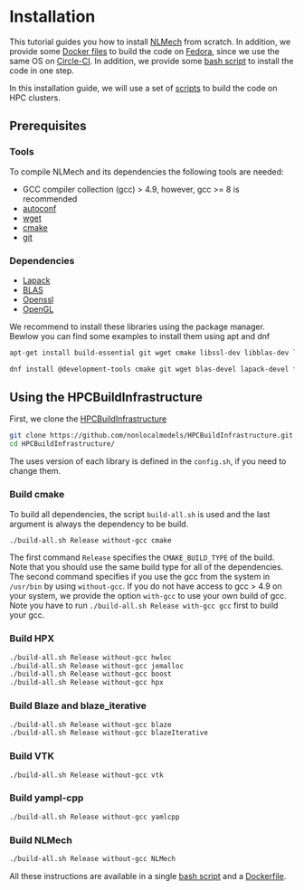 # Installation 

This tutorial guides you how to install [NLMech](https://github.com/nonlocalmodels/NLMech) from scratch. In addition, we provide some [Docker files](https://github.com/nonlocalmodels/buildscripts/blob/main/Docker/) to build the code on [Fedora](https://getfedora.org/), since we use the same OS on [Circle-CI](https://app.circleci.com/pipelines/github/nonlocalmodels/NLMech). In addition, we provide some [bash script](https://github.com/nonlocalmodels/buildscripts/tree/main/bash) to install the code in one step. 

In this installation guide, we will use a set of [scripts](https://github.com/nonlocalmodels/HPCBuildInfrastructure) to build the code on HPC clusters.

## Prerequisites 

### Tools

To compile NLMech and its dependencies the following tools are needed:
* GCC compiler collection (gcc) > 4.9, however, gcc >= 8 is recommended
* [autoconf](https://www.gnu.org/software/autoconf/)
* [wget](https://www.gnu.org/software/wget/)
* [cmake](https://cmake.org/)
* [git](https://git-scm.com/)

### Dependencies

* [Lapack](http://www.netlib.org/lapack/)
* [BLAS](http://www.netlib.org/blas/)
* [Openssl](https://www.openssl.org/)
* [OpenGL](https://www.opengl.org/)

We recommend to install these libraries using the package manager. Bewlow you can find some
examples to install them using apt and dnf

```bash
apt-get install build-essential git wget cmake libssl-dev libblas-dev liblapack-dev autoconf freeglut3-dev
```

```bash
dnf install @development-tools cmake git wget blas-devel lapack-devel freeglut-devel
```

## Using the HPCBuildInfrastructure

First, we clone the [HPCBuildInfrastructure](https://github.com/nonlocalmodels/HPCBuildInfrastructure) 

```bash
git clone https://github.com/nonlocalmodels/HPCBuildInfrastructure.git
cd HPCBuildInfrastructure/
```
The uses version of each library is defined in the `config.sh`, if you need to change them. 

### Build cmake

To build all dependencies, the script `build-all.sh` is used and the last argument is always the dependency to be build.

```bash
./build-all.sh Release without-gcc cmake
```
The first command `Release` specifies the `CMAKE_BUILD_TYPE` of the build. Note that you should use the same build type for all of the dependencies. The second command specifies if you use the gcc from the system in `/usr/bin` by using `without-gcc`. If you do not have access to gcc > 4.9 on your system, we provide the option `with-gcc` to use your own build of gcc. Note you have to run `./build-all.sh Release with-gcc gcc` first to build your gcc.

### Build HPX

```bash
./build-all.sh Release without-gcc hwloc
./build-all.sh Release without-gcc jemalloc
./build-all.sh Release without-gcc boost
./build-all.sh Release without-gcc hpx
```

### Build Blaze and blaze_iterative

```bash
./build-all.sh Release without-gcc blaze
./build-all.sh Release without-gcc blazeIterative
```

### Build VTK

```bash
./build-all.sh Release without-gcc vtk
```

### Build yampl-cpp

```bash
./build-all.sh Release without-gcc yamlcpp
```

### Build NLMech

```bash
./build-all.sh Release without-gcc NLMech
```

All these instructions are available in a single [bash script](https://github.com/nonlocalmodels/buildscripts/blob/main/bash/buildAll.sh) and a [Dockerfile](https://github.com/nonlocalmodels/buildscripts/blob/main/Docker/FedoraAll).
